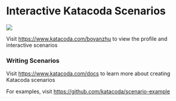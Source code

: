 # Interactive Katacoda Scenarios

[![](http://shields.katacoda.com/katacoda/boyanzhu/count.svg)](https://www.katacoda.com/boyanzhu "Get your profile on Katacoda.com")

Visit https://www.katacoda.com/boyanzhu to view the profile and interactive scenarios

### Writing Scenarios
Visit https://www.katacoda.com/docs to learn more about creating Katacoda scenarios

For examples, visit https://github.com/katacoda/scenario-example
